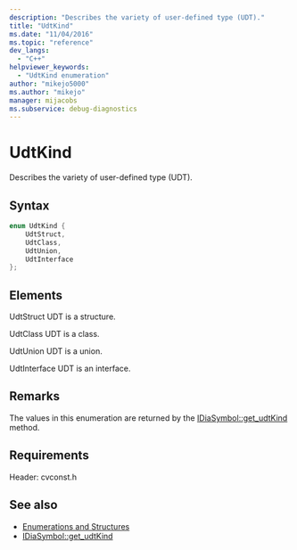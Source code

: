 ```yaml
---
description: "Describes the variety of user-defined type (UDT)."
title: "UdtKind"
ms.date: "11/04/2016"
ms.topic: "reference"
dev_langs:
  - "C++"
helpviewer_keywords:
  - "UdtKind enumeration"
author: "mikejo5000"
ms.author: "mikejo"
manager: mijacobs
ms.subservice: debug-diagnostics
---
```

# UdtKind

Describes the variety of user-defined type (UDT).

## Syntax

```C++
enum UdtKind {
    UdtStruct,
    UdtClass,
    UdtUnion,
    UdtInterface
};
```

## Elements
UdtStruct
UDT is a structure.

UdtClass
UDT is a class.

UdtUnion
UDT is a union.

UdtInterface
UDT is an interface.

## Remarks
The values in this enumeration are returned by the [IDiaSymbol::get_udtKind](../../debugger/debug-interface-access/idiasymbol-get-udtkind.md) method.

## Requirements
Header: cvconst.h

## See also
- [Enumerations and Structures](../../debugger/debug-interface-access/enumerations-and-structures.md)
- [IDiaSymbol::get_udtKind](../../debugger/debug-interface-access/idiasymbol-get-udtkind.md)
